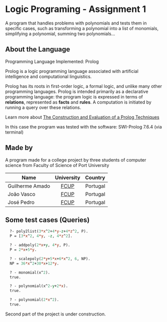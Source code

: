 # Logic Programing - Assignment 1
A program that handles problems with polynomials and tests them in specific cases,
such as transforming a polynomial into a list of monomials,
simplifying a polynomial, summing two polynomials...

## About the Language
Programming Language Implemented: Prolog

Prolog is a logic programming language associated with artificial intelligence and computational linguistics.

Prolog has its roots in first-order logic, a formal logic, and unlike many other programming languages.
Prolog is intended primarily as a declarative programming language: the program logic is expressed in
terms of **relations**, represented as **facts** and **rules**.
A computation is initiated by running a query over these relations.

Learn more about [The Construction and Evaluation of a Prolog Techniques](https://www.doc.gold.ac.uk/~mas02gw/prolog_tutorial/prologpages/)

In this case the program was tested with the software: SWI-Prolog 7.6.4 (via terminal)

## Made by

A program made for a college project by three students
of computer science from Faculty of Science of Port University


| Name            | University    | Country  |
| --------------- |:-------------:|--------: |
| Guilherme Amado | [FCUP][1]     | Portugal |
| João Vasco      | [FCUP][1]     | Portugal |
| José Pedro      | [FCUP][1]     | Portugal |

[1]: https://sigarra.up.pt/fcup/en/WEB_PAGE.INICIAL

## Some test cases (Queries)

```Perl
  ?- poly2list(3*x^2+4*y-z+4*z^2, P).
  P = [3*x^2, 4*y, -z, 4*z^2].

  ? - addpoly(2*x+y, 4*y, P).
  P = 2*x+5*y.

  ? - scalepoly(2*y+5*x+6*x^2, 6, NP).
  NP = 36*x^2+30*x+12*y.

  ? - monomial(x^2).
  true.

  ? - polynomial(x^2-y+2*x).
  true.

  ? - polynomial(2*x^2).
  true.

```

Second part of the project is under construction.
